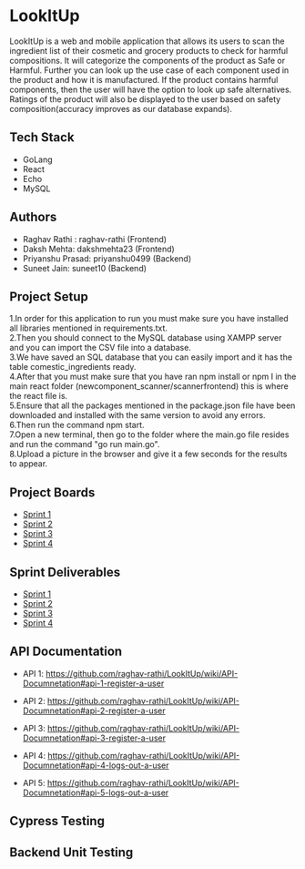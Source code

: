 # LookItUp
LookItUp is a web and mobile application that allows its users to scan the ingredient list of their cosmetic and grocery products to check for harmful compositions. It will categorize the components of the product as Safe or Harmful. Further you can look up the use case of each component used in the product and how it is manufactured. If the product contains harmful components, then the user will have the option to look up safe alternatives.
Ratings of the product will also be displayed to the user based on safety composition(accuracy improves as our database expands).

## Tech Stack<br>
- GoLang
- React
- Echo
- MySQL

## Authors <br>
- Raghav Rathi : raghav-rathi (Frontend)
- Daksh Mehta: dakshmehta23 (Frontend)
- Priyanshu Prasad: priyanshu0499 (Backend)
- Suneet Jain: suneet10 (Backend)

## Project Setup
1.In order for this application to run you must make sure you have installed all libraries mentioned in requirements.txt.<br>
2.Then you should connect to the MySQL database using XAMPP server and you can import the CSV file into a database.<br>
3.We have saved an SQL database that you can easily import and it has the table comestic_ingredients ready.<br>
4.After that you must make sure that you have ran npm install or npm I in the main react folder (newcomponent_scanner/scannerfrontend) this is where the react file is.<br>
5.Ensure that all the packages mentioned in the package.json file have been downloaded and installed with the same version to avoid any errors.<br>
6.Then run the command npm start.<br>
7.Open a new terminal, then go to the folder where the main.go file resides and run the command "go run main.go".<br>
8.Upload a picture in the browser and give it a few seconds for the results to appear.<br>

## Project Boards
- [Sprint 1](https://github.com/raghav-rathi/LookItUp/projects/1)
- [Sprint 2](https://github.com/raghav-rathi/LookItUp/projects/2)
- [Sprint 3](https://github.com/raghav-rathi/LookItUp/projects/4)
- [Sprint 4](https://github.com/raghav-rathi/LookItUp/projects/7)

## Sprint Deliverables 
- [Sprint 1](https://github.com/raghav-rathi/LookItUp/blob/main/Sprint1.md)
- [Sprint 2](https://github.com/raghav-rathi/LookItUp/blob/main/Sprint2.md)
- [Sprint 3](https://github.com/raghav-rathi/LookItUp/blob/main/Sprint3.md)
- [Sprint 4](https://github.com/raghav-rathi/LookItUp/blob/main/Sprint4.md)

## API Documentation
- API 1: https://github.com/raghav-rathi/LookItUp/wiki/API-Documnetation#api-1-register-a-user

- API 2: https://github.com/raghav-rathi/LookItUp/wiki/API-Documnetation#api-2-register-a-user

- API 3: https://github.com/raghav-rathi/LookItUp/wiki/API-Documnetation#api-3-register-a-user

- API 4: https://github.com/raghav-rathi/LookItUp/wiki/API-Documnetation#api-4-logs-out-a-user

- API 5: https://github.com/raghav-rathi/LookItUp/wiki/API-Documnetation#api-5-logs-out-a-user


## Cypress Testing

## Backend Unit Testing


